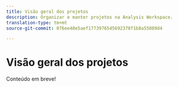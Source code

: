 ```yaml
---
title: Visão geral dos projetos
description: Organizar e manter projetos na Analysis Workspace.
translation-type: tm+mt
source-git-commit: 076ee40e5aef1773976545692378f1b8a55089d4

---
```



# Visão geral dos projetos

Conteúdo em breve!
